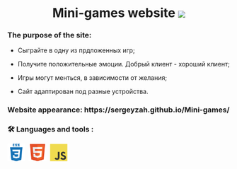 <h1 align="center">
  Mini-games website
  <img align="center" src="https://media.giphy.com/media/v1.Y2lkPTc5MGI3NjExdTdkNGlhb3czb3E1bGV3djloMmkzM3VncHBycDhzZTJscXF4OG50YyZlcD12MV9naWZzX3NlYXJjaCZjdD1n/NZ023sonuXW0KCPntb/giphy.gif" width="60px"/>
</h1>

<h3>The purpose of the site:</h3>

- Сыграйте в одну из прдложенных игр;

- Получите положительные эмоции. Добрый клиент - хороший клиент;

- Игры могут менться, в зависимости от желания;

- Сайт адаптирован под разные устройства.

<h3>
  Website appearance: https://sergeyzah.github.io/Mini-games/
</h3>

### :hammer_and_wrench: Languages and tools :

<img src="https://github.com/devicons/devicon/blob/master/icons/css3/css3-plain-wordmark.svg"  title="CSS3" alt="CSS" width="40" height="40"/>&nbsp;
  <img src="https://github.com/devicons/devicon/blob/master/icons/html5/html5-original.svg" title="HTML5" alt="HTML" width="40" height="40"/>&nbsp;
  <img src="https://github.com/devicons/devicon/blob/master/icons/javascript/javascript-original.svg" title="JavaScript" alt="JavaScript" width="40" height="40"/>&nbsp;
